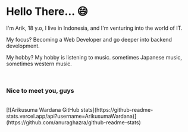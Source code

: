 <h1>Hello There... 😄</h1>

<p>I'm Arik, 18 y.o, I live in Indonesia, and I'm venturing into the world of IT.</p>
<p>My focus? Becoming a Web Developer and go deeper into backend development.</p>
<p>My hobby? My hobby is listening to music. sometimes Japanese music, sometimes western music.</p>
<br/>
<h3><b>Nice to meet you, guys</b></h3>

<br/>
[![Arikusuma Wardana GitHub stats](https://github-readme-stats.vercel.app/api?username=ArikusumaWardana)](https://github.com/anuraghazra/github-readme-stats)
